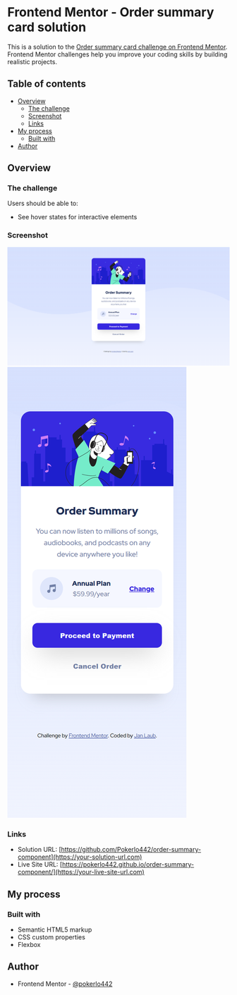 # Frontend Mentor - Order summary card solution

This is a solution to the [Order summary card challenge on Frontend Mentor](https://www.frontendmentor.io/challenges/order-summary-component-QlPmajDUj). Frontend Mentor challenges help you improve your coding skills by building realistic projects. 

## Table of contents

- [Overview](#overview)
  - [The challenge](#the-challenge)
  - [Screenshot](#screenshot)
  - [Links](#links)
- [My process](#my-process)
  - [Built with](#built-with)
- [Author](#author)

## Overview

### The challenge

Users should be able to:

- See hover states for interactive elements

### Screenshot
![alt text](Frontend-Mentor-Order-summary-card-Dekstop-Screenshot.png)
![alt text](Frontend-Mentor-Order-summary-card-Mobile-Screenshot.png)

### Links

- Solution URL: [https://github.com/Pokerlo442/order-summary-component](https://your-solution-url.com)
- Live Site URL: [https://pokerlo442.github.io/order-summary-component/](https://your-live-site-url.com)

## My process

### Built with

- Semantic HTML5 markup
- CSS custom properties
- Flexbox

## Author

- Frontend Mentor - [@pokerlo442](https://www.frontendmentor.io/profile/yourusername)
